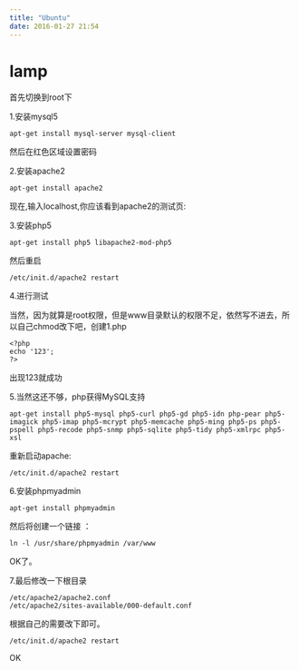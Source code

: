 ```yaml
---
title: "Ubuntu"
date: 2016-01-27 21:54
---
```


# lamp

首先切换到root下

1.安装mysql5

```
apt-get install mysql-server mysql-client
```

然后在红色区域设置密码

2.安装apache2

```
apt-get install apache2
```

现在,输入localhost,你应该看到apache2的测试页:

3.安装php5

```
apt-get install php5 libapache2-mod-php5
```

然后重启

```
/etc/init.d/apache2 restart
```

4.进行测试

当然，因为就算是root权限，但是www目录默认的权限不足，依然写不进去，所以自己chmod改下吧，创建1.php

```
<?php
echo '123';
?>
```

出现123就成功

5.当然这还不够，php获得MySQL支持

```
apt-get install php5-mysql php5-curl php5-gd php5-idn php-pear php5-imagick php5-imap php5-mcrypt php5-memcache php5-ming php5-ps php5-pspell php5-recode php5-snmp php5-sqlite php5-tidy php5-xmlrpc php5-xsl
```

重新启动apache:

```
/etc/init.d/apache2 restart
```

6.安装phpmyadmin

```
apt-get install phpmyadmin
```

然后将创建一个链接 ：

```
ln -l /usr/share/phpmyadmin /var/www
```

OK了。

7.最后修改一下根目录

```
/etc/apache2/apache2.conf
/etc/apache2/sites-available/000-default.conf
```

根据自己的需要改下即可。

```
/etc/init.d/apache2 restart
```

OK

